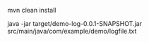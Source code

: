 mvn clean install

java -jar target/demo-log-0.0.1-SNAPSHOT.jar src/main/java/com/example/demo/logfile.txt